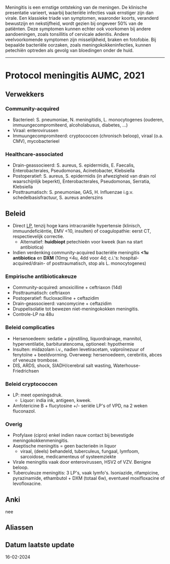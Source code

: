 Meningitis is een ernstige ontsteking van de meningen. De klinische presentatie varieert, waarbij bacteriële infecties vaak ernstiger zijn dan virale. Een klassieke triade van symptomen, waaronder koorts, veranderd bewustzijn en nekstijfheid, wordt gezien bij ongeveer 50% van de patiënten. Deze symptomen kunnen echter ook voorkomen bij andere aandoeningen, zoals tonsillitis of cervicale adenitis. Andere veelvoorkomende symptomen zijn misselijkheid, braken en fotofobie. Bij bepaalde bacteriële oorzaken, zoals meningokokkeninfecties, kunnen petechiën optreden als gevolg van bloedingen onder de huid.
___
# Protocol meningitis AUMC, 2021
## Verwekkers
### Community-acquired
- Bacterieel: S. pneumoniae, N. meningitidis, L. monocytogenes (ouderen, immuungecompromiteerd, alcoholabusus, diabetes, ...)
- Viraal: enterovirussen
- Immuungecompromiteerd: cryptococcen (chronisch beloop), viraal (o.a. CMV), mycobacterieel
### Healthcare-associated
- Drain-geassocieerd: S. aureus, S. epidermidis, E. Faecalis, Enterobacterales, Pseudomonas, Acinetobacter, Klebsiella
- Postoperatief: S. aureus, S. epidermidis (in afwezigheid van drain rol waarschijnlijk beperkt), Enterobacterales, Pseudomonas, Serratia, Klebsiella
- Posttraumatisch: S. pneumoniae, GAS, H. Influenzae i.g.v. schedelbasisfractuur, S. aureus anderszins
## Beleid
- Direct [LP](https://www.evernote.com/shard/s206/nl/22847203/713d019f-afef-4552-9603-3ee1efe565ac?title=Liquor), tenzij hoge kans intracraniële hypertensie (klinisch, immuundeficiëntie, EMV <10, insulten) of coagulopathie: eerst CT, respectievelijk correctie.
	- Alternatief: **huidbiopt** petechieën voor kweek (kan na start antibiotica)
- Indien verdenking community-acquired bacteriële meningitis **<1u antibiotica** en **DXM** (10mg <4u, 4dd voor 4d; c.i.'s: hospital-acquired/drain- of posttraumatisch, stop als L. monocytogenes)
### Empirische antibioticakeuze
- Community-acquired: amoxicilline + ceftriaxon (14d)
- Posttraumatisch: ceftriaxon
- Postoperatief: flucloxacilline + ceftazidim
- Drain-geassocieerd: vancomycine + ceftazidim
- Druppelisolatie tot bewezen niet-meningokokken meningitis.
- Controle-LP na 48u
### Beleid complicaties
- Hersenoedeem: sedatie + pijnstiling, liquordrainage, mannitol, hyperventilatie, barbituratencoma, optioneel: hypothermie
- Insulten: midazolam i.v., nadien levetiracetam, valproïnezuur of fenytoïne + beeldvorming. Overweeg: hersenoedeem, cerebritis, abces of veneuze trombose.
- DIS, ARDS, shock, SIADH/cerebral salt wasting, Waterhouse-Friedrichsen

### Beleid cryptococcen
- LP: meet openingsdruk. 
	- Liquor: india ink, antigeen, kweek.
- Amfotericine B + flucytosine +/- seriële LP's of VPD, na 2 weken fluconazol.

### Overig
- Profylaxe (cipro) enkel indien nauw contact bij bevestigde meningokokkenmeningitis.
- Aseptische meningitis = geen bacterieën in liquor
	- viraal, (deels) behandeld, tuberculeus, fungaal, lymfoom, sarcoidose, medicamenteus of systeemziekte
- Virale meningitis vaak door enterovirussen, HSV2 of VZV. Benigne beloop.
- Tuberculeuze meningitis: 3 LP's, vaak lymfo's. Isoniazide, rifampicine, pyrazinamide, ethambutol + DXM (totaal 6w), eventueel moxifloxacine of levofloxacine.
## Anki
nee
## Aliassen
## Datum laatste update
16-02-2024






